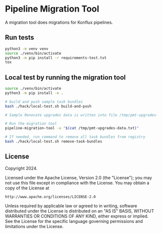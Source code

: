 # Pipeline Migration Tool

A migration tool does migrations for Konflux pipelines.

## Run tests

```bash
python3 -m venv venv
source ./venv/bin/activate
python3 -m pip install -r requirements-test.txt
tox
```

## Local test by running the migration tool

```bash
source ./venv/bin/activate
python3 -m pip install -e .

# build and push sample task bundles
bash ./hack/local-test.sh build-and-push

# Sample Renovate upgrades data is written into file /tmp/pmt-upgrades-data.txt

# Run the migration tool
pipeline-migration-tool -u "$(cat /tmp/pmt-upgrades-data.txt)"

# If needed, run command to remove all task bundles from registry
bash ./hack/local-test.sh remove-task-bundles
```

## License

Copyright 2024.

Licensed under the Apache License, Version 2.0 (the "License");
you may not use this file except in compliance with the License.
You may obtain a copy of the License at

    http://www.apache.org/licenses/LICENSE-2.0

Unless required by applicable law or agreed to in writing, software
distributed under the License is distributed on an "AS IS" BASIS,
WITHOUT WARRANTIES OR CONDITIONS OF ANY KIND, either express or implied.
See the License for the specific language governing permissions and
limitations under the License.
